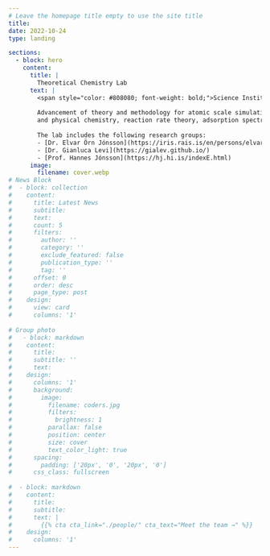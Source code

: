 ```yaml
---
# Leave the homepage title empty to use the site title
title:
date: 2022-10-24
type: landing

sections:
  - block: hero
    content:
      title: |
        Theoretical Chemistry Lab 
      text: |        
        <span style="color: #808080; font-weight: bold;">Science Institute and Faculty of Physical Sciences University of Iceland </span>
        
        Advancement of theory and methodology for atomic scale simulations, with broad ranging applications for chemistry 
        and physical chemistry, reaction rate theory, adsorption spectroscopy, and magnetism, to name a few.
        
        The lab includes the following research groups:
        - [Dr. Elvar Örn Jónsson](https://iris.rais.is/en/persons/elvar-%C3%B6rn-j%C3%B3nsson)
        - [Dr. Gianluca Levi](https://gialev.github.io/)  
        - [Prof. Hannes Jónsson](https://hj.hi.is/indexE.html)
      image:
        filename: cover.webp
# News Block 
#  - block: collection
#    content:
#      title: Latest News
#      subtitle:
#      text:
#      count: 5
#      filters:
#        author: ''
#        category: ''
#        exclude_featured: false
#        publication_type: ''
#        tag: ''
#      offset: 0
#      order: desc
#      page_type: post
#    design:
#      view: card
#      columns: '1'
  
# Group photo
#   - block: markdown
#    content:
#      title:
#      subtitle: ''
#      text:
#    design:
#      columns: '1'
#      background:
#        image: 
#          filename: coders.jpg
#          filters:
#            brightness: 1
#          parallax: false
#          position: center
#          size: cover
#          text_color_light: true
#      spacing:
#        padding: ['20px', '0', '20px', '0']
#      css_class: fullscreen
  
#  - block: markdown
#    content:
#      title:
#      subtitle:
#      text: |
#        {{% cta cta_link="./people/" cta_text="Meet the team →" %}}
#    design:
#      columns: '1'
---
```

